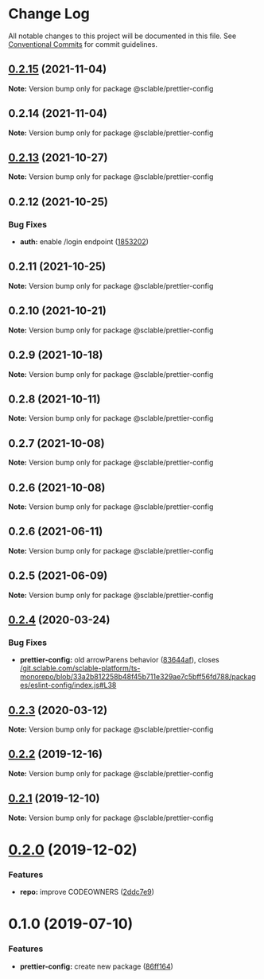 # Change Log

All notable changes to this project will be documented in this file.
See [Conventional Commits](https://conventionalcommits.org) for commit guidelines.

## [0.2.15](https://github.com/sclable/ts-monorepo/compare/@sclable/prettier-config@0.2.14...@sclable/prettier-config@0.2.15) (2021-11-04)

**Note:** Version bump only for package @sclable/prettier-config





## 0.2.14 (2021-11-04)

**Note:** Version bump only for package @sclable/prettier-config





## [0.2.13](https://github.com/sclable/nestjs-libs/compare/@sclable/prettier-config@0.2.12...@sclable/prettier-config@0.2.13) (2021-10-27)

**Note:** Version bump only for package @sclable/prettier-config





## 0.2.12 (2021-10-25)


### Bug Fixes

* **auth:** enable /login endpoint ([1853202](https://github.com/sclable/nestjs-libs/commit/1853202630ae9219ec412c8cddf7b557435ee22a))





## 0.2.11 (2021-10-25)

**Note:** Version bump only for package @sclable/prettier-config





## 0.2.10 (2021-10-21)

**Note:** Version bump only for package @sclable/prettier-config





## 0.2.9 (2021-10-18)

**Note:** Version bump only for package @sclable/prettier-config





## 0.2.8 (2021-10-11)

**Note:** Version bump only for package @sclable/prettier-config





## 0.2.7 (2021-10-08)

**Note:** Version bump only for package @sclable/prettier-config





## 0.2.6 (2021-10-08)

**Note:** Version bump only for package @sclable/prettier-config





## 0.2.6 (2021-06-11)

**Note:** Version bump only for package @sclable/prettier-config





## 0.2.5 (2021-06-09)

**Note:** Version bump only for package @sclable/prettier-config





## [0.2.4](https://git.sclable.com/sclable-platform/ts-monorepo/compare/@sclable/prettier-config@0.2.3...@sclable/prettier-config@0.2.4) (2020-03-24)


### Bug Fixes

* **prettier-config:** old arrowParens behavior ([83644af](https://git.sclable.com/sclable-platform/ts-monorepo/commits/83644afbb844c2d2bea6a638fd0c4018460f2bc5)), closes [/git.sclable.com/sclable-platform/ts-monorepo/blob/33a2b812258b48f45b711e329ae7c5bff56fd788/packages/eslint-config/index.js#L38](https://git.sclable.com//git.sclable.com/sclable-platform/ts-monorepo/blob/33a2b812258b48f45b711e329ae7c5bff56fd788/packages/eslint-config/index.js/issues/L38)





## [0.2.3](https://git.sclable.com/sclable-platform/ts-monorepo/compare/@sclable/prettier-config@0.2.2...@sclable/prettier-config@0.2.3) (2020-03-12)

**Note:** Version bump only for package @sclable/prettier-config





## [0.2.2](https://git.sclable.com/sclable-platform/ts-monorepo/compare/@sclable/prettier-config@0.2.1...@sclable/prettier-config@0.2.2) (2019-12-16)

**Note:** Version bump only for package @sclable/prettier-config





## [0.2.1](https://git.sclable.com/sclable-platform/ts-monorepo/compare/@sclable/prettier-config@0.2.0...@sclable/prettier-config@0.2.1) (2019-12-10)

**Note:** Version bump only for package @sclable/prettier-config





# [0.2.0](https://git.sclable.com/sclable-platform/ts-monorepo/compare/@sclable/prettier-config@0.1.0...@sclable/prettier-config@0.2.0) (2019-12-02)


### Features

* **repo:** improve CODEOWNERS ([2ddc7e9](https://git.sclable.com/sclable-platform/ts-monorepo/commits/2ddc7e9e2be44c00c3603bd9386d83a890195fb8))





# 0.1.0 (2019-07-10)


### Features

* **prettier-config:** create new package ([86ff164](https://git.sclable.com/sclable-platform/ts-monorepo/commits/86ff164))
